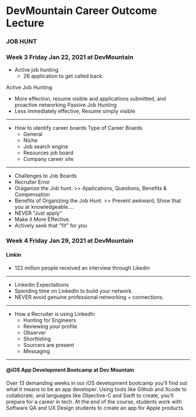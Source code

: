 # DevMountain Career Outcome Lecture

### JOB HUNT 
### Week 3 Friday Jan 22, 2021 at DevMountain
 
 - Active job hunting
    - 26 application to get called back
 
 Active Job Hunting
 - More effection, resume visible and applications submitted, and proactive networking
 Passive Job Hunting
 - Less immediately effective, Resume simply visible
_____________________________________________________________
 - How to identify career boards
    Type of Career Boards
    - General
    - Niche
    - Job search engine
    - Resources job board
    - Company career site
 _____________________________________________________________
 
 - Challenges to Job Boards
 - Recruiter Error
 - Oraganize the Job hunt. >> Applications, Questions, Benefits & Compensation
 - Benefits of Organizing the Job Hunt. >> Prevent awkward, Show that you ar knowledgeable....
 - NEVER "Just apply"
 - Make it More Effective.
 - Actively seek that "fit" for you
 
 ### Week 4 Friday Jan 29, 2021 at DevMountain
 #### Linkin
 - 122 million people received an interview through Likedin
 _____________________________________________________________
 - Linkedin Expectatioins
  - Spending time on LinkedIn to build your network. 
  - NEVER avoid genuine professional networking + connections.
 _____________________________________________________________
- How a Recruiter is using LinkedIn
  - Hunting for Engineers
  - Reviewing your profile
  - Observer
  - Shortlisting
  - Sourcers are present
  - Messaging
 _____________________________________________________________

 
#### @iOS App Development Bootcamp at Dev Mountain
Over 13 demanding weeks in our iOS development bootcamp you’ll find out what it means to be an app developer. Using tools like Github and Xcode to collaborate, and languages like Objective-C and Swift to create, you’ll prepare for a career in tech. At the end of the course, students work with Software QA and UX Design students to create an app for Apple products.
